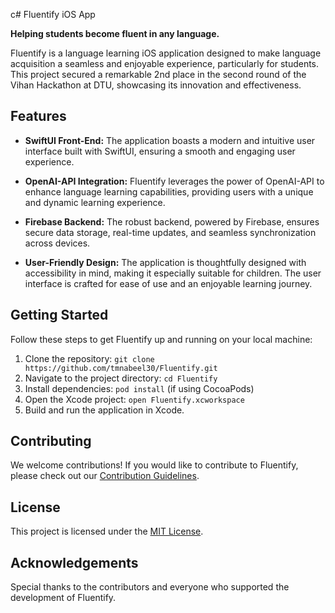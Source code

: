 c# Fluentify iOS App

**Helping students become fluent in any language.**

Fluentify is a language learning iOS application designed to make language acquisition a seamless and enjoyable experience, particularly for students. This project secured a remarkable 2nd place in the second round of the Vihan Hackathon at DTU, showcasing its innovation and effectiveness.

## Features

- **SwiftUI Front-End:** The application boasts a modern and intuitive user interface built with SwiftUI, ensuring a smooth and engaging user experience.

- **OpenAI-API Integration:** Fluentify leverages the power of OpenAI-API to enhance language learning capabilities, providing users with a unique and dynamic learning experience.

- **Firebase Backend:** The robust backend, powered by Firebase, ensures secure data storage, real-time updates, and seamless synchronization across devices.

- **User-Friendly Design:** The application is thoughtfully designed with accessibility in mind, making it especially suitable for children. The user interface is crafted for ease of use and an enjoyable learning journey.

## Getting Started

Follow these steps to get Fluentify up and running on your local machine:

1. Clone the repository: `git clone https://github.com/tmnabeel30/Fluentify.git`
2. Navigate to the project directory: `cd Fluentify`
3. Install dependencies: `pod install` (if using CocoaPods)
4. Open the Xcode project: `open Fluentify.xcworkspace`
5. Build and run the application in Xcode.

## Contributing

We welcome contributions! If you would like to contribute to Fluentify, please check out our [Contribution Guidelines](CONTRIBUTING.md).

## License

This project is licensed under the [MIT License](LICENSE.md).

## Acknowledgements

Special thanks to the contributors and everyone who supported the development of Fluentify.
